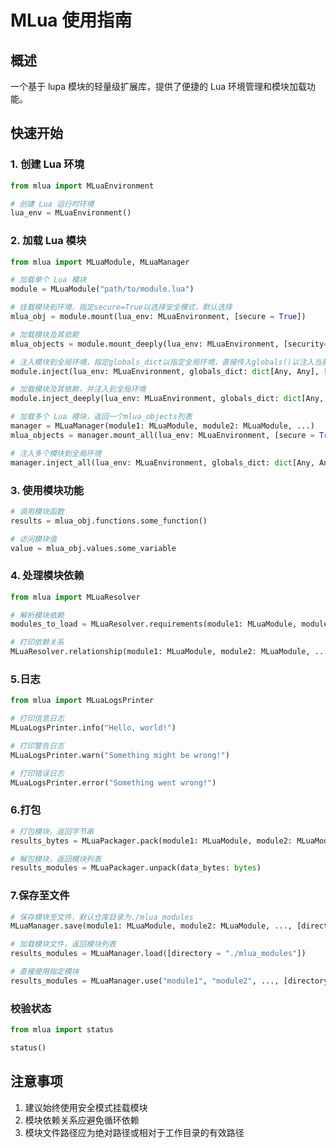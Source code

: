 # MLua 使用指南

## 概述

一个基于 lupa 模块的轻量级扩展库，提供了便捷的 Lua 环境管理和模块加载功能。

## 快速开始

### 1. 创建 Lua 环境

```python
from mlua import MLuaEnvironment

# 创建 Lua 运行时环境
lua_env = MLuaEnvironment()
```

### 2. 加载 Lua 模块

```python
from mlua import MLuaModule, MLuaManager

# 加载单个 Lua 模块
module = MLuaModule("path/to/module.lua")

# 挂载模块到环境，指定secure=True以选择安全模式，默认选择
mlua_obj = module.mount(lua_env: MLuaEnvironment, [secure = True])

# 加载模块及其依赖
mlua_objects = module.mount_deeply(lua_env: MLuaEnvironment, [security=True])

# 注入模块到全局环境，指定globals_dict以指定全局环境，直接传入globals()以注入当前全局环境
module.inject(lua_env: MLuaEnvironment, globals_dict: dict[Any, Any], [security=True])

# 加载模块及其依赖，并注入到全局环境
module.inject_deeply(lua_env: MLuaEnvironment, globals_dict: dict[Any, Any], [security=True])

# 加载多个 Lua 模块，返回一个mlua_objects列表
manager = MLuaManager(module1: MLuaModule, module2: MLuaModule, ...)
mlua_objects = manager.mount_all(lua_env: MLuaEnvironment, [secure = True])

# 注入多个模块到全局环境
manager.inject_all(lua_env: MLuaEnvironment, globals_dict: dict[Any, Any], [security=True])
```

### 3. 使用模块功能

```python
# 调用模块函数
results = mlua_obj.functions.some_function()

# 访问模块值
value = mlua_obj.values.some_variable
```

### 4. 处理模块依赖

```python
from mlua import MLuaResolver

# 解析模块依赖
modules_to_load = MLuaResolver.requirements(module1: MLuaModule, module2: MLuaModule, ...)

# 打印依赖关系
MLuaResolver.relationship(module1: MLuaModule, module2: MLuaModule, ...)
```

### 5.日志

```python
from mlua import MLuaLogsPrinter

# 打印信息日志
MLuaLogsPrinter.info("Hello, world!")

# 打印警告日志
MLuaLogsPrinter.warn("Something might be wrong!")

# 打印错误日志
MLuaLogsPrinter.error("Something went wrong!")
```

### 6.打包

```python
# 打包模块，返回字节串
results_bytes = MLuaPackager.pack(module1: MLuaModule, module2: MLuaModule, ...)

# 解包模块，返回模块列表
results_modules = MLuaPackager.unpack(data_bytes: bytes)
```

### 7.保存至文件

```python
# 保存模块至文件，默认仓库目录为./mlua_modules
MLuaManager.save(module1: MLuaModule, module2: MLuaModule, ..., [directory = "./mlua_modules"])

# 加载模块文件，返回模块列表
results_modules = MLuaManager.load([directory = "./mlua_modules"])

# 直接使用指定模块
results_modules = MLuaManager.use("module1", "module2", ..., [directory = "./mlua_modules"])
```

### 校验状态

```python
from mlua import status

status()
```

## 注意事项

1. 建议始终使用安全模式挂载模块
2. 模块依赖关系应避免循环依赖
3. 模块文件路径应为绝对路径或相对于工作目录的有效路径